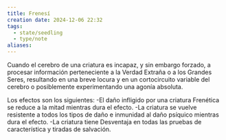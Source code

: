 ```yaml
---
title: Frenesí
creation date: 2024-12-06 22:32
tags:
  - state/seedling
  - type/note
aliases:
---
```

Cuando el cerebro de una criatura es incapaz, y sin embargo forzado, a procesar información perteneciente a la Verdad Extraña o a los Grandes Seres, resultando en una breve locura y en un cortocircuito variable del cerebro o posiblemente experimentando una agonía absoluta.

Los efectos son los siguientes:
-El daño infligido por una criatura Frenética se reduce a la mitad mientras dura el efecto.
-La criatura se vuelve resistente a todos los tipos de daño e inmunidad al daño psíquico mientras dura el efecto.
-La criatura tiene Desventaja en todas las pruebas de característica y tiradas de salvación.
